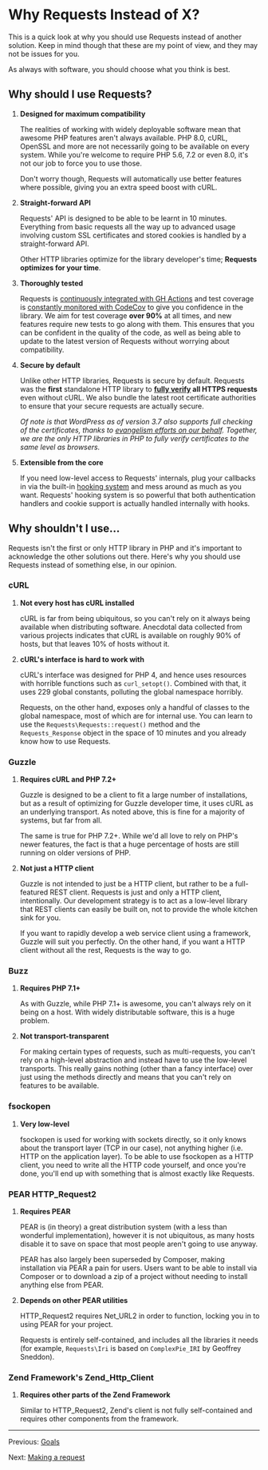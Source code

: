 Why Requests Instead of X?
==========================
This is a quick look at why you should use Requests instead of another
solution. Keep in mind though that these are my point of view, and they may not
be issues for you.

As always with software, you should choose what you think is best.


Why should I use Requests?
--------------------------
1. **Designed for maximum compatibility**

   The realities of working with widely deployable software mean that awesome
   PHP features aren't always available. PHP 8.0, cURL, OpenSSL and more are not
   necessarily going to be available on every system. While you're welcome to
   require PHP 5.6, 7.2 or even 8.0, it's not our job to force you to use those.

   Don't worry though, Requests will automatically use better features where
   possible, giving you an extra speed boost with cURL.

2. **Straight-forward API**

   Requests' API is designed to be able to be learnt in 10 minutes. Everything
   from basic requests all the way up to advanced usage involving custom SSL
   certificates and stored cookies is handled by a straight-forward API.

   Other HTTP libraries optimize for the library developer's time; **Requests
   optimizes for your time**.

3. **Thoroughly tested**

   Requests is [continuously integrated with GH Actions][ghactions] and test coverage
   is [constantly monitored with CodeCov][codecov] to give you confidence in
   the library. We aim for test coverage **over 90%** at all times, and new
   features require new tests to go along with them. This ensures that you can
   be confident in the quality of the code, as well as being able to update to
   the latest version of Requests without worrying about compatibility.

4. **Secure by default**

   Unlike other HTTP libraries, Requests is secure by default. Requests was the
   **first** standalone HTTP library to
   **[fully verify][requests_ssl] all HTTPS requests** even without cURL. We
   also bundle the latest root certificate authorities to ensure that your
   secure requests are actually secure.

   _Of note is that WordPress as of version 3.7 also supports full checking of
   the certificates, thanks to [evangelism efforts on our behalf][wpssl].
   Together, we are the only HTTP libraries in PHP to fully verify certificates
   to the same level as browsers._

5. **Extensible from the core**

   If you need low-level access to Requests' internals, plug your
   callbacks in via the built-in [hooking system][] and mess around as much as
   you want. Requests' hooking system is so powerful that both
   authentication handlers and cookie support is actually handled internally
   with hooks.

[codecov]: https://app.codecov.io/gh/WordPress/Requests/branch/stable
[hooking system]: hooks.md
[requests_ssl]: https://github.com/WordPress/Requests/blob/stable/library/Requests/SSL.php
[ghactions]: https://github.com/WordPress/Requests/actions
[wpssl]: https://core.trac.wordpress.org/ticket/25007


Why shouldn't I use...
----------------------
Requests isn't the first or only HTTP library in PHP and it's important to
acknowledge the other solutions out there. Here's why you should use Requests
instead of something else, in our opinion.


### cURL

1. **Not every host has cURL installed**

   cURL is far from being ubiquitous, so you can't rely on it always being
   available when distributing software. Anecdotal data collected from various
   projects indicates that cURL is available on roughly 90% of hosts, but that
   leaves 10% of hosts without it.

2. **cURL's interface is hard to work with**

   cURL's interface was designed for PHP 4, and hence uses resources with
   horrible functions such as `curl_setopt()`. Combined with that, it uses 229
   global constants, polluting the global namespace horribly.

   Requests, on the other hand, exposes only a handful of classes to the
   global namespace, most of which are for internal use. You can learn to use
   the `Requests\Requests::request()` method and the `Requests_Response` object
   in the space of 10 minutes and you already know how to use Requests.


### Guzzle

1. **Requires cURL and PHP 7.2+**

   Guzzle is designed to be a client to fit a large number of installations, but
   as a result of optimizing for Guzzle developer time, it uses cURL as an
   underlying transport. As noted above, this is fine for a majority of systems,
   but far from all.

   The same is true for PHP 7.2+. While we'd all love to rely on PHP's newer
   features, the fact is that a huge percentage of hosts are still running on
   older versions of PHP.

2. **Not just a HTTP client**

   Guzzle is not intended to just be a HTTP client, but rather to be a
   full-featured REST client. Requests is just and only a HTTP client, intentionally.
   Our development strategy is to act as a low-level library that REST clients can
   easily be built on, not to provide the whole kitchen sink for you.

   If you want to rapidly develop a web service client using a framework, Guzzle
   will suit you perfectly. On the other hand, if you want a HTTP client without
   all the rest, Requests is the way to go.


### Buzz

1. **Requires PHP 7.1+**

   As with Guzzle, while PHP 7.1+ is awesome, you can't always rely on it being
   on a host. With widely distributable software, this is a huge problem.

2. **Not transport-transparent**

   For making certain types of requests, such as multi-requests, you can't rely
   on a high-level abstraction and instead have to use the low-level transports.
   This really gains nothing (other than a fancy interface) over just using the
   methods directly and means that you can't rely on features to be available.


### fsockopen

1. **Very low-level**

   fsockopen is used for working with sockets directly, so it only knows about
   the transport layer (TCP in our case), not anything higher (i.e. HTTP on the
   application layer). To be able to use fsockopen as a HTTP client, you need
   to write all the HTTP code yourself, and once you're done, you'll end up
   with something that is almost exactly like Requests.


### PEAR HTTP_Request2

1. **Requires PEAR**

   PEAR is (in theory) a great distribution system (with a less than wonderful
   implementation), however it is not ubiquitous, as many hosts disable it to
   save on space that most people aren't going to use anyway.
   
   PEAR has also largely been superseded by Composer, making installation via
   PEAR a pain for users. Users want to be able to install via Composer or to
   download a zip of a project without needing to install anything else from PEAR.

2. **Depends on other PEAR utilities**

   HTTP\_Request2 requires Net\_URL2 in order to function, locking you in to
   using PEAR for your project.

   Requests is entirely self-contained, and includes all the libraries it needs
   (for example, `Requests\Iri` is based on `ComplexPie_IRI` by Geoffrey Sneddon).


### Zend Framework's Zend\_Http\_Client

1. **Requires other parts of the Zend Framework**

   Similar to HTTP_Request2, Zend's client is not fully self-contained and
   requires other components from the framework.

***

Previous: [Goals](goals.md)

Next: [Making a request](usage.md)
